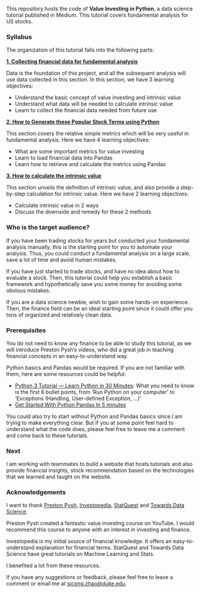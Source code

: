 This repository hosts the code of **Value Investing in Python**, a data science tutorial published in Medium. 
This tutorial covers fundamental analysis for US stocks.

### Syllabus
The organization of this tutorial falls into the following parts:

**[1. Collecting financial data for fundamental analysis](https://medium.com/@luo9137/collecting-financial-data-for-fundamental-analysis-115140f5f162)**

Data is the foundation of this project, and all the subsequent analysis will use data collected in this section. In this section, we have 3 learning objectives:
* Understand the basic concept of value investing and intrinsic value
* Understand what data will be needed to calculate intrinsic value
* Learn to collect the financial data needed from future use

**[2. How to Generate these Popular Stock Terms using Python](https://medium.com/@luo9137/how-to-generate-these-popular-stock-terms-using-python-4e69c6acc6b3)**

This section covers the relative simple metrics which will be very useful in fundamental analysis. 
Here we have 4 learning objectives:
* What are some important metrics for value investing
* Learn to load financial data into Pandas
* Learn how to retrieve and calculate the metrics using Pandas

**[3. How to calculate the intrinsic value](https://medium.com/@luo9137/how-to-calculate-the-intrinsic-value-of-a-stock-31c0312586a3)**

This section unveils the definition of intrinsic value, and also provide a step-by-step calculation for intrinsic value. Here we have 2 learning objectives:
* Calculate intrinsic value in 2 ways
* Discuss the downside and remedy for these 2 methods

### Who is the target audience?
If you have been trading stocks for years but conducted your fundamental analysis manually, this is the starting point for you to automate your analysis. Thus, you could conduct a fundamental analysis on a large scale, save a lot of time and avoid human mistakes.

If you have just started to trade stocks, and have no idea about how to evaluate a stock. Then, this tutorial could help you establish a basic framework and hypothetically save you some money for avoiding some obvious mistakes.

If you are a data science newbie, wish to gain some hands-on experience. Then, the finance field can be an ideal starting point since it could offer you tons of organized and relatively clean data.

### Prerequisites
You do not need to know any finance to be able to study this tutorial, as we will introduce Preston Pysh’s videos, who did a great job in teaching financial concepts in an easy-to-understand way.

Python basics and Pandas would be required. If you are not familiar with them, here are some resources could be helpful:

* [Python 3 Tutorial — Learn Python in 30 Minutes](https://www.google.com/url?sa=t&rct=j&q=&esrc=s&source=web&cd=1&ved=2ahUKEwjG64PJ7P_mAhXStVkKHb0WAecQFjAAegQIARAB&url=https%3A%2F%2Fwww.programiz.com%2Fpython-programming%2Ftutorial&usg=AOvVaw20Znr2oKGr-03mkPFz4rZT): What you need to know is the first 6 bullet points, from ‘Run Python on your computer’ to ‘Exceptions (Handling, User-defined Exception, …)’
* [Get Started With Python Pandas In 5 minutes](https://medium.com/bhavaniravi/python-pandas-tutorial-92018da85a33)

You could also try to start without Python and Pandas basics since I am trying to make everything clear. But if you at some point feel hard to understand what the code does, please feel free to leave me a comment and come back to these tutorials.

### Next

I am working with teammates to build a website that hosts tutorials and also provide financial insights, stock recommendation based on the technologies that we learned and taught on the website.

### Acknowledgements
I want to thank [Preston Pysh](https://www.youtube.com/channel/UCLTdCY-fNXc1GqzIuflK-OQ), [Investopedia](http://investopedia.com/), [StatQuest](https://www.youtube.com/user/joshstarmer) and [Towards Data Science](https://towardsdatascience.com/).

Preston Pysh created a fantastic value investing course on YouTube. I would recommend this course to anyone with an interest in investing and finance.

Investopedia is my initial source of financial knowledge. It offers an easy-to-understand explanation for financial terms.
StatQuest and Towards Data Science have great tutorials on Machine Learning and Stats.

I benefited a lot from these resources.

If you have any suggestions or feedback, please feel free to leave a comment or email me at sicong.zhao@duke.edu.
